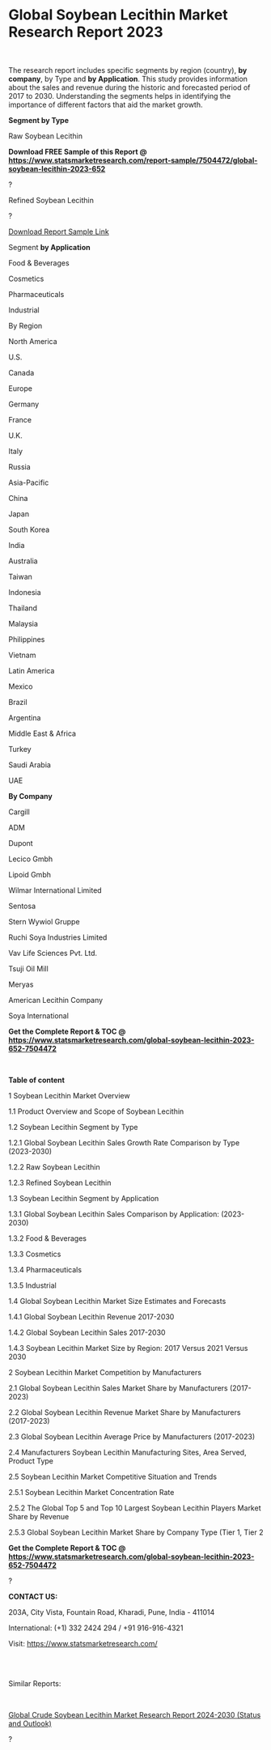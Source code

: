 <h1>Global Soybean Lecithin Market Research Report 2023</h1><br/><p>The research report includes specific segments by region (country), <strong>by company</strong>, by Type and <strong>by Application</strong>. This study provides information about the sales and revenue during the historic and forecasted period of 2017 to 2030. Understanding the segments helps in identifying the importance of different factors that aid the market growth.</p>
 
 
 
 <p><strong>Segment by Type</strong></p>
 
 
 
 <p>Raw Soybean Lecithin</p>
 
 
 
 <div><b>Download FREE Sample of this Report @ <a href="https://www.statsmarketresearch.com/download-free-sample/7504472/global-soybean-lecithin-2023-652">https://www.statsmarketresearch.com/report-sample/7504472/global-soybean-lecithin-2023-652</a></b></div>
 
 
 
 <p>? </p>
 
 
 
 <p>Refined Soybean Lecithin</p>
 
 
 
 <p>? </p>
 
 
 
 <p><a href="https://www.statsmarketresearch.com/download-free-sample/7504472/global-soybean-lecithin-2023-652">Download Report Sample Link</a></p>
 
 
 
 <p>Segment <strong>by Application</strong></p>
 
 
 
 <p>Food & Beverages</p>
 
 
 
 <p>Cosmetics</p>
 
 
 
 <p>Pharmaceuticals</p>
 
 
 
 <p>Industrial</p>
 
 
 
 <p>By Region</p>
 
 
 
 <p>North America</p>
 
 
 
 <p>U.S.</p>
 
 
 
 <p>Canada</p>
 
 
 
 <p>Europe</p>
 
 
 
 <p>Germany</p>
 
 
 
 <p>France</p>
 
 
 
 <p>U.K.</p>
 
 
 
 <p>Italy</p>
 
 
 
 <p>Russia</p>
 
 
 
 <p>Asia-Pacific</p>
 
 
 
 <p>China</p>
 
 
 
 <p>Japan</p>
 
 
 
 <p>South Korea</p>
 
 
 
 <p>India</p>
 
 
 
 <p>Australia</p>
 
 
 
 <p>Taiwan</p>
 
 
 
 <p>Indonesia</p>
 
 
 
 <p>Thailand</p>
 
 
 
 <p>Malaysia</p>
 
 
 
 <p>Philippines</p>
 
 
 
 <p>Vietnam</p>
 
 
 
 <p>Latin America</p>
 
 
 
 <p>Mexico</p>
 
 
 
 <p>Brazil</p>
 
 
 
 <p>Argentina</p>
 
 
 
 <p>Middle East & Africa</p>
 
 
 
 <p>Turkey</p>
 
 
 
 <p>Saudi Arabia</p>
 
 
 
 <p>UAE</p>
 
 
 
 <p><strong>By Company</strong></p>
 
 
 
 <p>Cargill</p>
 
 
 
 <p>ADM</p>
 
 
 
 <p>Dupont</p>
 
 
 
 <p>Lecico Gmbh</p>
 
 
 
 <p>Lipoid Gmbh</p>
 
 
 
 <p>Wilmar International Limited</p>
 
 
 
 <p>Sentosa</p>
 
 
 
 <p>Stern Wywiol Gruppe</p>
 
 
 
 <p>Ruchi Soya Industries Limited</p>
 
 
 
 <p>Vav Life Sciences Pvt. Ltd.</p>
 
 
 
 <p>Tsuji Oil Mill</p>
 
 
 
 <p>Meryas</p>
 
 
 
 <p>American Lecithin Company</p>
 
 
 
 <p>Soya International</p>
 
 
 
 <div><b>Get the Complete Report & TOC @ <a href="https://www.statsmarketresearch.com/global-soybean-lecithin-2023-652-7504472">https://www.statsmarketresearch.com/global-soybean-lecithin-2023-652-7504472</a></b></div>
 
 
 
 <p><br />
 
 <b>Table of content</b></p>
 
 
 
 <p>1 Soybean Lecithin Market Overview<br />
 
 1.1 Product Overview and Scope of Soybean Lecithin<br />
 
 1.2 Soybean Lecithin Segment by Type<br />
 
 1.2.1 Global Soybean Lecithin Sales Growth Rate Comparison by Type (2023-2030)<br />
 
 1.2.2 Raw Soybean Lecithin<br />
 
 1.2.3 Refined Soybean Lecithin<br />
 
 1.3 Soybean Lecithin Segment by Application<br />
 
 1.3.1 Global Soybean Lecithin Sales Comparison by Application: (2023-2030)<br />
 
 1.3.2 Food & Beverages<br />
 
 1.3.3 Cosmetics<br />
 
 1.3.4 Pharmaceuticals<br />
 
 1.3.5 Industrial<br />
 
 1.4 Global Soybean Lecithin Market Size Estimates and Forecasts<br />
 
 1.4.1 Global Soybean Lecithin Revenue 2017-2030<br />
 
 1.4.2 Global Soybean Lecithin Sales 2017-2030<br />
 
 1.4.3 Soybean Lecithin Market Size by Region: 2017 Versus 2021 Versus 2030<br />
 
 2 Soybean Lecithin Market Competition by Manufacturers<br />
 
 2.1 Global Soybean Lecithin Sales Market Share by Manufacturers (2017-2023)<br />
 
 2.2 Global Soybean Lecithin Revenue Market Share by Manufacturers (2017-2023)<br />
 
 2.3 Global Soybean Lecithin Average Price by Manufacturers (2017-2023)<br />
 
 2.4 Manufacturers Soybean Lecithin Manufacturing Sites, Area Served, Product Type<br />
 
 2.5 Soybean Lecithin Market Competitive Situation and Trends<br />
 
 2.5.1 Soybean Lecithin Market Concentration Rate<br />
 
 2.5.2 The Global Top 5 and Top 10 Largest Soybean Lecithin Players Market Share by Revenue<br />
 
 2.5.3 Global Soybean Lecithin Market Share by Company Type (Tier 1, Tier 2</p>
 
 
 
 <div><b>Get the Complete Report & TOC @ <a href="https://www.statsmarketresearch.com/global-soybean-lecithin-2023-652-7504472">https://www.statsmarketresearch.com/global-soybean-lecithin-2023-652-7504472</a></b></div>
 
 
 
 <p>? </p>
 
 
 
 <p><b>CONTACT US:</b><br />
 
 203A, City Vista, Fountain Road, Kharadi, Pune, India - 411014<br />
 
 International: (+1) 332 2424 294 / +91 916-916-4321<br />
 
 Visit: <a href="https://www.statsmarketresearch.com/">https://www.statsmarketresearch.com/</a><br />
 
 <br />
 
 <br />
 
 Similar Reports:<br />
 
 <br />
 
 <a href="https://www.statsmarketresearch.com/global-crude-soybean-lecithin-2024-2030-64-7942093">Global Crude Soybean Lecithin Market Research Report 2024-2030 (Status and Outlook)</a><br />
 
 ? </p>